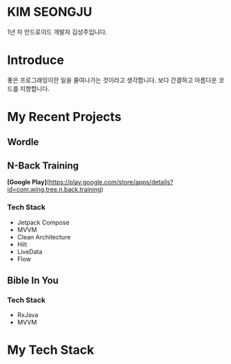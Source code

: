 # KIM SEONGJU

1년 차 안드로이드 개발자 김성주입니다.
# Introduce
좋은 프로그래밍이란 일을 줄여나가는 것이라고 생각합니다.
보다 간결하고 아름다운 코드를 지향합니다.

# My Recent Projects
## Wordle

## N-Back Training

__[Google Play]__(https://play.google.com/store/apps/details?id=com.wing.tree.n.back.training)

### Tech Stack
- Jetpack Compose
- MVVM
- Clean Architecture
- Hilt
- LiveData
- Flow

## Bible In You
### Tech Stack
- RxJava
- MVVM

# My Tech Stack
